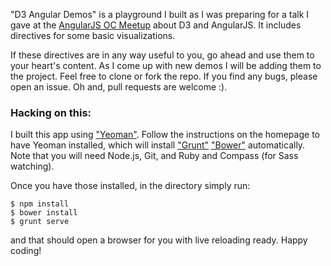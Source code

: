 "D3 Angular Demos" is a playground I built as I was preparing for a talk I gave at the [AngularJS OC Meetup](http://www.meetup.com/AngularJS-OC/") about D3 and AngularJS. It includes directives for some basic visualizations.


If these directives are in any way useful to you, go ahead and use them to your heart's content. As I come up with new demos I will be adding them to the project. Feel free to clone or fork the repo. If you find any bugs, please open an issue. Oh and, pull requests are welcome :).

### Hacking on this:
I built this app using ["Yeoman"]("http://yeoman.io"). Follow the instructions on the homepage to have Yeoman installed, which will install ["Grunt"]("http://gruntjs.com") ["Bower"]("http://bower.io") automatically. Note that you will need Node.js, Git, and Ruby and Compass (for Sass watching).

Once you have those installed, in the directory simply run: 

    $ npm install
    $ bower install
    $ grunt serve

and that should open a browser for you with live reloading ready. Happy coding!
